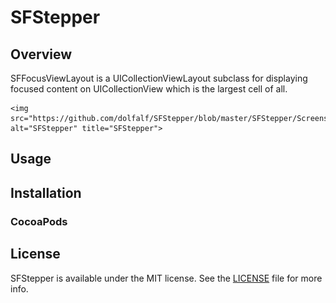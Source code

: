# SFStepper

## Overview
SFFocusViewLayout is a UICollectionViewLayout subclass for displaying focused content on UICollectionView which is the largest cell of all.

<p align="center" >
  
	<img src="https://github.com/dolfalf/SFStepper/blob/master/SFStepper/Screenshots/screenshot01.gif" alt="SFStepper" title="SFStepper">

</p>

## Usage


## Installation

### CocoaPods


## License

SFStepper is available under the MIT license. See the [LICENSE](https://github.com/dolfalf/SFStepper/blob/master/LICENSE) file for more info.
